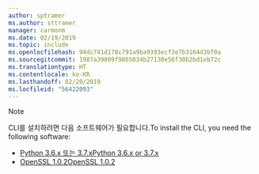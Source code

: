 ```yaml
---
author: sptramer
ms.author: sttramer
manager: carmonm
ms.date: 02/19/2019
ms.topic: include
ms.openlocfilehash: 94dc741d178c791a9ba9393ecf3e7b3164d3bf0a
ms.sourcegitcommit: 1987a39809f9865034b27130e56f30b2bd1eb72c
ms.translationtype: HT
ms.contentlocale: ko-KR
ms.lasthandoff: 02/20/2019
ms.locfileid: "56422093"
---
```

> [!NOTE]
> <span data-ttu-id="e8b72-101">CLI를 설치하려면 다음 소프트웨어가 필요합니다.</span><span class="sxs-lookup"><span data-stu-id="e8b72-101">To install the CLI, you need the following software:</span></span>
>
> * [<span data-ttu-id="e8b72-102">Python 3.6.x 또는 3.7.x</span><span class="sxs-lookup"><span data-stu-id="e8b72-102">Python 3.6.x or 3.7.x</span></span>](https://www.python.org/downloads/)
> * [<span data-ttu-id="e8b72-103">OpenSSL 1.0.2</span><span class="sxs-lookup"><span data-stu-id="e8b72-103">OpenSSL 1.0.2</span></span>](https://www.openssl.org/source/)
